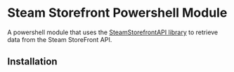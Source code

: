 # Steam Storefront Powershell Module

A powershell module that uses the [SteamStorefrontAPI library](https://github.com/mmuffins/SteamStorefrontAPI) to retrieve data from the Steam StoreFront API.

## Installation

